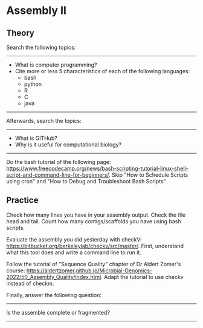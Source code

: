 # Assembly II

## Theory

Search the following topics:

----

- What is computer programming?
- Cite more or less 5 characteristics of each of the following languages:
  - bash
  - python
  - R
  - C
  - java

-----

Afterwards, search the topics:

----

- What is GITHub?
- Why is it useful for computational biology?

----

Do the bash tutorial of the following page: https://www.freecodecamp.org/news/bash-scripting-tutorial-linux-shell-script-and-command-line-for-beginners/. Skip "How to Schedule Scripts using cron" and "How to Debug and Troubleshoot Bash Scripts"

## Practice

Check how many lines you have in your assembly output. Check the file head and tail. Count how many contigs/scaffolds you have using bash scripts.  

Evaluate the assembly you did yesterday with checkV: https://bitbucket.org/berkeleylab/checkv/src/master/. First, understand what this tool does and write a command line to run it.   

Follow the tutorial of "Sequence Quality" chapter of Dr Aldert Zomer's course: https://aldertzomer.github.io/Microbial-Genomics-2022/50_Assembly_Quality/index.html. Adapt the tutorial to use checkv instead of checkm.

Finally, answer the following question:

----

Is the assemble complete or fragmented?

----
